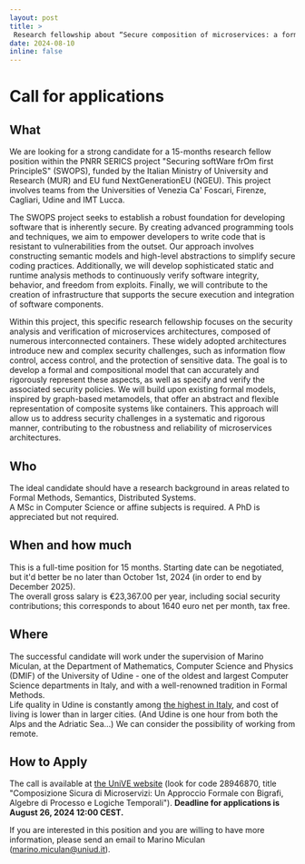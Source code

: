 ```yaml
---
layout: post
title: >
 Research fellowship about “Secure composition of microservices: a formal approach with bigraphs, process algebras and temporal logics” - deadline Aug 26, 2024
date: 2024-08-10
inline: false
---
```

# Call for applications 

## What
We are looking for a strong candidate for a 15-months research fellow position within the PNRR SERICS project "Securing softWare frOm first PrincipleS" (SWOPS), funded by the Italian Ministry of University and Research (MUR) and EU fund NextGenerationEU (NGEU). This project involves teams from the Universities of Venezia Ca' Foscari, Firenze, Cagliari, Udine and IMT Lucca.

The SWOPS project seeks to establish a robust foundation for developing software that is inherently secure. By creating advanced programming tools and techniques, we aim to empower developers to write code that is resistant to vulnerabilities from the outset. Our approach involves constructing semantic models and high-level abstractions to simplify secure coding practices. Additionally, we will develop sophisticated static and runtime analysis methods to continuously verify software integrity, behavior, and freedom from exploits. Finally, we will contribute to the creation of infrastructure that supports the secure execution and integration of software components.

Within this project, this specific research fellowship focuses on the security analysis and verification of microservices architectures, composed of numerous interconnected containers. These widely adopted architectures introduce new and complex security challenges, such as information flow control, access control, and the protection of sensitive data.
The goal is to develop a formal and compositional model that can accurately and rigorously represent these aspects, as well as specify and verify the associated security policies. We will build upon existing formal models, inspired by graph-based metamodels, that offer an abstract and flexible representation of composite systems like containers. This approach will allow us to address security challenges in a systematic and rigorous manner, contributing to the robustness and reliability of microservices architectures.


## Who
The ideal candidate should have a research background in areas related to Formal Methods, Semantics, Distributed Systems.  
A MSc in Computer Science or affine subjects is required. A PhD is appreciated but not required.

## When and how much
This is a full-time position for 15 months.
Starting date can be negotiated, but it'd better be no later than October 1st, 2024 (in order to end by December 2025).  
The overall gross salary is €23,367.00 per year, including social security contributions; this corresponds to about 1640 euro net per month, tax free. 

## Where
The successful candidate will work under the supervision of Marino Miculan, at the Department of Mathematics, Computer Science and Physics (DMIF) of the University of Udine - one of the oldest and largest Computer Science departments in Italy, and with a well-renowned tradition in Formal Methods.  
Life quality in Udine is constantly among [the highest in Italy](https://lab24.ilsole24ore.com/qualita-della-vita/), and cost of living is lower than in larger cities. (And Udine is one hour from both the Alps and the Adriatic Sea…)
We can consider the possibility of working from remote.

## How to Apply
The call is available at [the UniVE website](https://www.unive.it/data/17574/#28946870) (look for code 28946870, title "Composizione Sicura di Microservizi: Un Approccio Formale con Bigrafi, Algebre di Processo e Logiche Temporali"). **Deadline for applications is August 26, 2024 12:00 CEST.**

If you are interested in this position and you are willing to have more information, please send an email to Marino Miculan ([marino.miculan@uniud.it](mailto:marino.miculan@uniud.it)).

